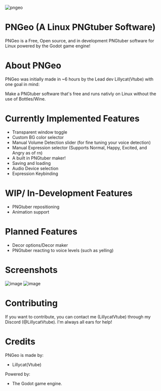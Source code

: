 
![pngeo](https://github.com/LillycatVtube/PNGeo/assets/157961265/163bc71f-fca8-4eea-8ca1-7e27c33a97b5)
# PNGeo (A Linux PNGtuber Software)

PNGeo is a Free, Open source, and in development PNGtuber software for Linux powered by the Godot game engine!


# About PNGeo

PNGeo was initially made in ~6 hours by the Lead dev Lillycat(Vtube) with one goal in mind: 

Make a PNGtuber software that's free and runs nativly on Linux without the use of Bottles/Wine.



# Currently Implemented Features

- Transparent window toggle
- Custom BG color selector
- Manual Volume Detection slider (for fine tuning your voice detection)
- Manual Expression selector (Supports Normal, Happy, Excited, and Angry as of rn)
- A built in PNGtuber maker!
- Saving and loading
- Audio Device selection
- Expression Keybinding

# WIP/ In-Development Features
- PNGtuber repositioning
- Animation support


# Planned Features
- Decor options/Decor maker
- PNGtuber reacting to voice levels (such as yelling)

# Screenshots
![image](https://github.com/LillycatVtube/PNGeo/assets/157961265/ffc9feea-f05d-42f1-895c-a673f3a739b6)
![image](https://github.com/LillycatVtube/PNGeo/assets/157961265/400558e7-4f00-40b4-acde-1f375abadf0e)

# Contributing
 
 If you want to contribute, you can contact me (LillycatVtube) through my Discord (@LillycatVtube). I'm always all ears for help!

# Credits
PNGeo is made by:
- Lillycat(Vtube)

Powered by: 
- The Godot game engine.

